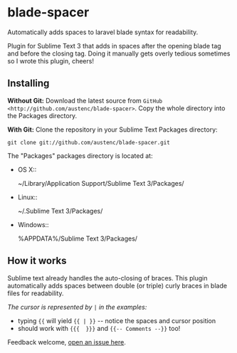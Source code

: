 blade-spacer
============

Automatically adds spaces to laravel blade syntax for readability.

Plugin for Sublime Text 3 that adds in spaces after the opening blade tag and before the closing tag. Doing it manually gets overly tedious sometimes so I wrote this plugin, cheers!

Installing
----------
**Without Git:** Download the latest source from `GitHub <http://github.com/austenc/blade-spacer>`. Copy the whole directory into the Packages directory.

**With Git:** Clone the repository in your Sublime Text Packages directory:

    git clone git://github.com/austenc/blade-spacer.git

The "Packages" packages directory is located at:

* OS X::

    ~/Library/Application Support/Sublime Text 3/Packages/

* Linux::

    ~/.Sublime Text 3/Packages/

* Windows::

    %APPDATA%/Sublime Text 3/Packages/

How it works
----------

Sublime text already handles the auto-closing of braces. This plugin automatically adds spaces between double (or triple) curly braces in blade files for readability.

_The cursor is represented by ` | ` in the examples:_

 * typing `{{` will yield `{{ | }}` -- notice the spaces and cursor position
 * should work with `{{{  }}}` and `{{-- Comments --}}` too!

Feedback welcome, [open an issue here](https://github.com/austenc/blade-spacer/issues). 
